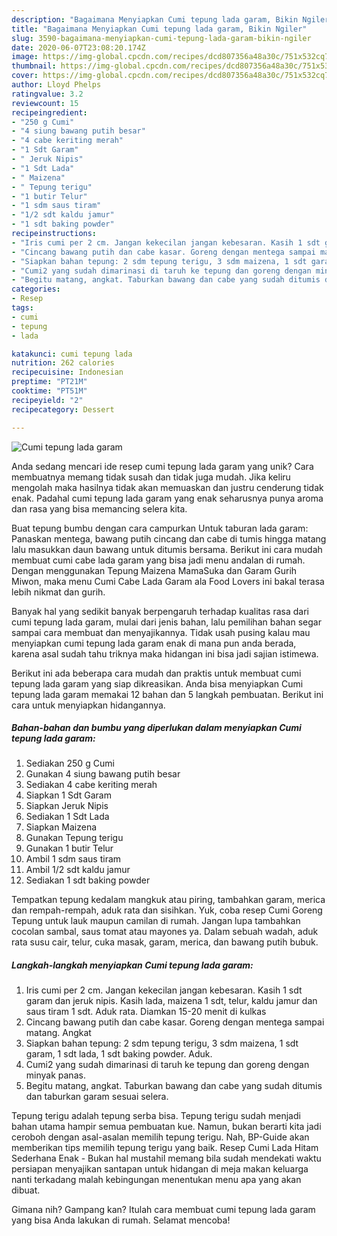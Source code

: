 ```yaml
---
description: "Bagaimana Menyiapkan Cumi tepung lada garam, Bikin Ngiler"
title: "Bagaimana Menyiapkan Cumi tepung lada garam, Bikin Ngiler"
slug: 3590-bagaimana-menyiapkan-cumi-tepung-lada-garam-bikin-ngiler
date: 2020-06-07T23:08:20.174Z
image: https://img-global.cpcdn.com/recipes/dcd807356a48a30c/751x532cq70/cumi-tepung-lada-garam-foto-resep-utama.jpg
thumbnail: https://img-global.cpcdn.com/recipes/dcd807356a48a30c/751x532cq70/cumi-tepung-lada-garam-foto-resep-utama.jpg
cover: https://img-global.cpcdn.com/recipes/dcd807356a48a30c/751x532cq70/cumi-tepung-lada-garam-foto-resep-utama.jpg
author: Lloyd Phelps
ratingvalue: 3.2
reviewcount: 15
recipeingredient:
- "250 g Cumi"
- "4 siung bawang putih besar"
- "4 cabe keriting merah"
- "1 Sdt Garam"
- " Jeruk Nipis"
- "1 Sdt Lada"
- " Maizena"
- " Tepung terigu"
- "1 butir Telur"
- "1 sdm saus tiram"
- "1/2 sdt kaldu jamur"
- "1 sdt baking powder"
recipeinstructions:
- "Iris cumi per 2 cm. Jangan kekecilan jangan kebesaran. Kasih 1 sdt garam dan jeruk nipis. Kasih lada, maizena 1 sdt, telur, kaldu jamur dan saus tiram 1 sdt. Aduk rata. Diamkan 15-20 menit di kulkas"
- "Cincang bawang putih dan cabe kasar. Goreng dengan mentega sampai matang. Angkat"
- "Siapkan bahan tepung: 2 sdm tepung terigu, 3 sdm maizena, 1 sdt garam, 1 sdt lada, 1 sdt baking powder. Aduk."
- "Cumi2 yang sudah dimarinasi di taruh ke tepung dan goreng dengan minyak panas."
- "Begitu matang, angkat. Taburkan bawang dan cabe yang sudah ditumis dan taburkan garam sesuai selera."
categories:
- Resep
tags:
- cumi
- tepung
- lada

katakunci: cumi tepung lada 
nutrition: 262 calories
recipecuisine: Indonesian
preptime: "PT21M"
cooktime: "PT51M"
recipeyield: "2"
recipecategory: Dessert

---
```



![Cumi tepung lada garam](https://img-global.cpcdn.com/recipes/dcd807356a48a30c/751x532cq70/cumi-tepung-lada-garam-foto-resep-utama.jpg)

Anda sedang mencari ide resep cumi tepung lada garam yang unik? Cara membuatnya memang tidak susah dan tidak juga mudah. Jika keliru mengolah maka hasilnya tidak akan memuaskan dan justru cenderung tidak enak. Padahal cumi tepung lada garam yang enak seharusnya punya aroma dan rasa yang bisa memancing selera kita.

Buat tepung bumbu dengan cara campurkan Untuk taburan lada garam: Panaskan mentega, bawang putih cincang dan cabe di tumis hingga matang lalu masukkan daun bawang untuk ditumis bersama. Berikut ini cara mudah membuat cumi cabe lada garam yang bisa jadi menu andalan di rumah. Dengan menggunakan Tepung Maizena MamaSuka dan Garam Gurih Miwon, maka menu Cumi Cabe Lada Garam ala Food Lovers ini bakal terasa lebih nikmat dan gurih.

Banyak hal yang sedikit banyak berpengaruh terhadap kualitas rasa dari cumi tepung lada garam, mulai dari jenis bahan, lalu pemilihan bahan segar sampai cara membuat dan menyajikannya. Tidak usah pusing kalau mau menyiapkan cumi tepung lada garam enak di mana pun anda berada, karena asal sudah tahu triknya maka hidangan ini bisa jadi sajian istimewa.


Berikut ini ada beberapa cara mudah dan praktis untuk membuat cumi tepung lada garam yang siap dikreasikan. Anda bisa menyiapkan Cumi tepung lada garam memakai 12 bahan dan 5 langkah pembuatan. Berikut ini cara untuk menyiapkan hidangannya.

<!--inarticleads1-->

##### Bahan-bahan dan bumbu yang diperlukan dalam menyiapkan Cumi tepung lada garam:

1. Sediakan 250 g Cumi
1. Gunakan 4 siung bawang putih besar
1. Sediakan 4 cabe keriting merah
1. Siapkan 1 Sdt Garam
1. Siapkan  Jeruk Nipis
1. Sediakan 1 Sdt Lada
1. Siapkan  Maizena
1. Gunakan  Tepung terigu
1. Gunakan 1 butir Telur
1. Ambil 1 sdm saus tiram
1. Ambil 1/2 sdt kaldu jamur
1. Sediakan 1 sdt baking powder


Tempatkan tepung kedalam mangkuk atau piring, tambahkan garam, merica dan rempah-rempah, aduk rata dan sisihkan. Yuk, coba resep Cumi Goreng Tepung untuk lauk maupun camilan di rumah. Jangan lupa tambahkan cocolan sambal, saus tomat atau mayones ya. Dalam sebuah wadah, aduk rata susu cair, telur, cuka masak, garam, merica, dan bawang putih bubuk. 

<!--inarticleads2-->

##### Langkah-langkah menyiapkan Cumi tepung lada garam:

1. Iris cumi per 2 cm. Jangan kekecilan jangan kebesaran. Kasih 1 sdt garam dan jeruk nipis. Kasih lada, maizena 1 sdt, telur, kaldu jamur dan saus tiram 1 sdt. Aduk rata. Diamkan 15-20 menit di kulkas
1. Cincang bawang putih dan cabe kasar. Goreng dengan mentega sampai matang. Angkat
1. Siapkan bahan tepung: 2 sdm tepung terigu, 3 sdm maizena, 1 sdt garam, 1 sdt lada, 1 sdt baking powder. Aduk.
1. Cumi2 yang sudah dimarinasi di taruh ke tepung dan goreng dengan minyak panas.
1. Begitu matang, angkat. Taburkan bawang dan cabe yang sudah ditumis dan taburkan garam sesuai selera.


Tepung terigu adalah tepung serba bisa. Tepung terigu sudah menjadi bahan utama hampir semua pembuatan kue. Namun, bukan berarti kita jadi ceroboh dengan asal-asalan memilih tepung terigu. Nah, BP-Guide akan memberikan tips memilih tepung terigu yang baik. Resep Cumi Lada Hitam Sederhana Enak - Bukan hal mustahil memang bila sudah mendekati waktu persiapan menyajikan santapan untuk hidangan di meja makan keluarga nanti terkadang malah kebingungan menentukan menu apa yang akan dibuat. 

Gimana nih? Gampang kan? Itulah cara membuat cumi tepung lada garam yang bisa Anda lakukan di rumah. Selamat mencoba!
